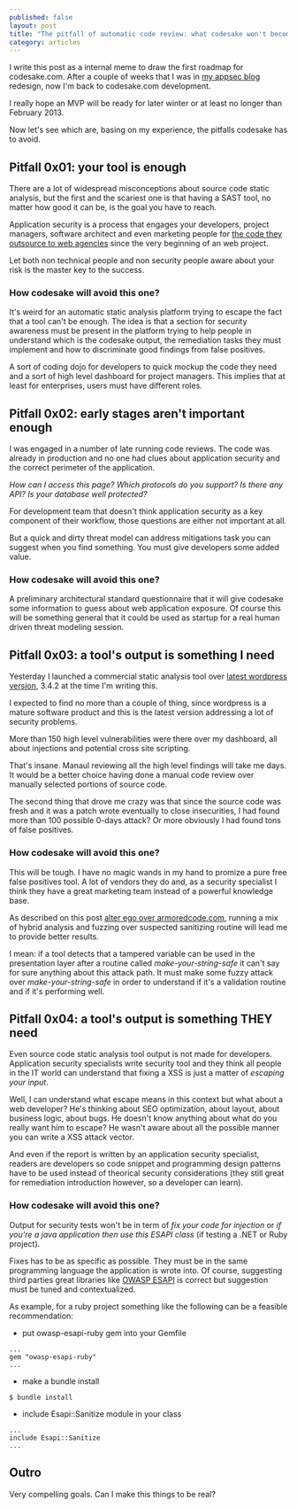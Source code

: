 ```yaml
--- 
published: false
layout: post
title: "The pitfall of automatic code review: what codesake won't become"
category: articles
---
```


I write this post as a internal meme to draw the first roadmap for
codesake.com. After a couple of weeks that I was in [my appsec blog](http://armoredcode.com) 
redesign, now I'm back to codesake.com development.

I really hope an MVP will be ready for later winter or at least no longer than February 2013.

Now let's see which are, basing on my experience, the pitfalls codesake has to
avoid.

## Pitfall 0x01: your tool is enough

There are a lot of widespread misconceptions about source code static analysis,
but the first and the scariest one is that having a SAST tool, no matter how
good it can be, is the goal you have to reach.

Application security is a process that engages your developers, project managers,
software architect and even marketing people for 
[the code they outsource to web agencies](http://armoredcode.com/blog/are-web-agencies-the-new-security-threats-in-2013/)
since the very beginning of an web project.

Let both non technical people and non security people aware about your risk is the master key to the success.

### How codesake will avoid this one?

It's weird for an automatic static analysis platform trying to escape the fact
that a tool can't be enough. The idea is that a section for security awareness
must be present in the platform trying to help people in understand which is
the codesake output, the remediation tasks they must implement and how to
discriminate good findings from false positives.

A sort of coding dojo for developers to quick mockup the code they need and a
sort of high level dashboard for project managers. This implies that at least
for enterprises, users must have different roles.

## Pitfall 0x02: early stages aren't important enough

I was engaged in a number of late running code reviews. The code was already in
production and no one had clues about application security and the correct
perimeter of the application.

_How can I access this page? Which protocols do you support? Is there any API?
Is your database well protected?_

For development team that doesn't think application security as a key component
of their workflow, those questions are either not important at all. 

But a quick and dirty threat model can address mitigations task you can suggest
when you find something. You must give developers some added value.

### How codesake will avoid this one?

A preliminary architectural standard questionnaire that it will give codesake
some information to guess about web application exposure.
Of course this will be something general that it could be used as startup for a
real human driven threat modeling session.

## Pitfall 0x03: a tool's output is something I need

Yesterday I launched a commercial static analysis tool over 
[latest wordpress version](http://www.wordpress.org), 3.4.2 at the time I'm
writing this.

I expected to find no more than a couple of thing, since wordpress is a mature
software product and this is the latest version addressing a lot of security
problems.

More than 150 high level vulnerabilities were there over my dashboard, all
about injections and potential cross site scripting.

That's insane. Manaul reviewing all the high level findings will take me days.
It would be a better choice having done a manual code review over manually
selected portions of source code.

The second thing that drove me crazy was that since the source code was fresh
and it was a patch wrote eventually to close insecurities, I had found more
than 100 possible 0-days attack? Or more obviously I had found tons of false
positives.

### How codesake will avoid this one?

This will be tough. I have no magic wands in my hand to promize a pure free
false positives tool. A lot of vendors they do and, as a security specialist I
think they have a great marketing team instead of a powerful knowledge base.

As described on this post [alter ego over armoredcode.com](http://armoredcode.com/blog/the-hidden-pitfalls-in-automatic-source-code-review/), 
running a mix of hybrid analysis and fuzzing over suspected sanitizing routine
will lead me to provide better results.

I mean: if a tool detects that a tampered variable can be used in the
presentation layer after a routine called _make-your-string-safe_ it can't say
for sure anything about this attack path. It must make some fuzzy attack over
_make-your-string-safe_ in order to understand if it's a validation routine and
if it's performing well.

## Pitfall 0x04: a tool's output is something THEY need

Even source code static analysis tool output is not made for developers.
Application security specialists write security tool and they think all people
in the IT world can understand that fixing a XSS is just a matter of _escaping your input_.

Well, I can understand what escape means in this context but what about a web developer? 
He's thinking about SEO optimization, about layout, about business logic, about
bugs. He doesn't know anything about what do you really want him to escape? He
wasn't aware about all the possible manner you can write a XSS attack vector. 

And even if the report is written by an application security specialist,
readers are developers so code snippet and programming design patterns have to
be used instead of theorical security considerations (they still great for
remediation introduction however, so a developer can learn).

### How codesake will avoid this one?

Output for security tests won't be in term of _fix your code for injection_ or
_if you're a java application then use this ESAPI class_ (if testing a .NET or
Ruby project).

Fixes has to be as specific as possible. They must be in the same programming
language the application is wrote into.
Of course, suggesting third parties great libraries like 
[OWASP ESAPI](https://www.owasp.org/index.php/Category:OWASP_Enterprise_Security_API)
is correct but suggestion must be tuned and contextualized. 

As example, for a ruby project something like the following can be a feasible
recommendation:

* put owasp-esapi-ruby gem into your Gemfile 

```
...
gem "owasp-esapi-ruby"
...
```

* make a bundle install

```
$ bundle install
```

* include Esapi::Sanitize module in your class

```
...
include Esapi::Sanitize
...
```

## Outro

Very compelling goals. Can I make this things to be real?
